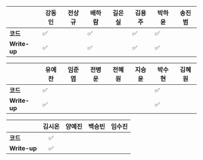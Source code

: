 |              | 강동인 |        전상규      | 배하람 | 길은실 | 김용주 | 박하윤 | 송진범 |
| ------------ | ------ | ----------------- | ------ | ------ | ------- | ------ | ------ |
| **코드**     |:white_check_mark:|| :white_check_mark: |        | :white_check_mark: |  :white_check_mark:      |        |
| **Write-up** |:white_check_mark:|| :white_check_mark: |        | :white_check_mark: |  :white_check_mark:      |        |

|              | 유예찬 | 임준엽 | 전병운 | 전혜원 | 지승윤 | 박수현 | 김혜원 |
| ------------ | ------ | ------ | ------ | ------ | ------ | ------ | ------ |
| **코드**     | :white_check_mark: |        |  |        |        |:white_check_mark:||
| **Write-up** | :white_check_mark: |        |        |        ||:white_check_mark:||

|              | 김시온 | 양예진 | 백승빈 | 임수진 |
| ------------ | :----: | :----: | :----: | :----------: |
| **코드**     |:white_check_mark: |||  |
| **Write-up** |:white_check_mark: |||  |


